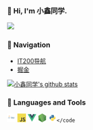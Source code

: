 ### 👋 Hi, I'm 小鑫同学. 
![](https://visitor-badge.glitch.me/badge?page_id=ospoon.ospoon)

### 👋 Navigation

- [IT200导航](http://it200.cn/)
- [掘金](https://juejin.cn/user/3966693685871694)

[![小鑫同学's github stats](https://github-readme-stats.vercel.app/api?username=OSpoon)](https://github.com/anuraghazra/github-readme-stats)

### 🚀 Languages and Tools

<code><img height="20" src="https://raw.githubusercontent.com/github/explore/80688e429a7d4ef2fca1e82350fe8e3517d3494d/topics/java/java.png"></code>
<code><img height="20" src="https://raw.githubusercontent.com/github/explore/80688e429a7d4ef2fca1e82350fe8e3517d3494d/topics/javascript/javascript.png"></code>
<code><img height="20" src="https://raw.githubusercontent.com/github/explore/80688e429a7d4ef2fca1e82350fe8e3517d3494d/topics/vue/vue.png"></code>
<code><img height="20" src="https://raw.githubusercontent.com/github/explore/80688e429a7d4ef2fca1e82350fe8e3517d3494d/topics/nodejs/nodejs.png"></code>
<code><img height="20" src="https://raw.githubusercontent.com/github/explore/80688e429a7d4ef2fca1e82350fe8e3517d3494d/topics/python/python.png"></code
